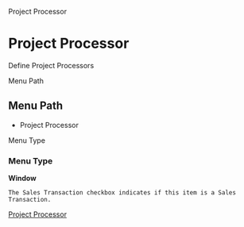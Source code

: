 
Project Processor
# Project Processor


Define Project Processors

Menu Path
## Menu Path



- Project Processor

Menu Type
### Menu Type

**Window**

```
The Sales Transaction checkbox indicates if this item is a Sales Transaction.
```

[Project Processor](functional-guide/window/window-project-processor.md)